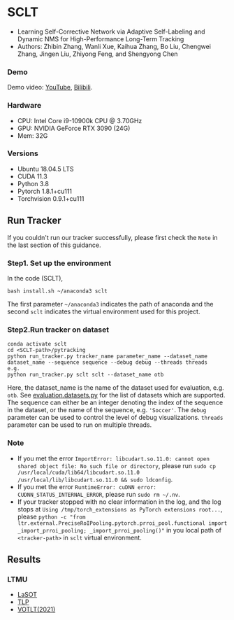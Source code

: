# SCLT
- Learning Self-Corrective Network via Adaptive Self-Labeling and Dynamic NMS for High-Performance Long-Term Tracking
- Authors: Zhibin Zhang, Wanli Xue, Kaihua Zhang, Bo Liu, Chengwei Zhang, Jingen Liu, Zhiyong Feng, and Shengyong Chen



### Demo
Demo video: [YouTube](https://youtu.be/b_4Yi5r3kGM), [Bilibili](https://www.bilibili.com/video/BV1YS4y1U7sT?share_source=copy_web).


### Hardware
- CPU: Intel Core i9-10900k CPU @ 3.70GHz
- GPU: NVIDIA GeForce RTX 3090 (24G)
- Mem: 32G

### Versions
- Ubuntu 18.04.5 LTS
- CUDA 11.3
- Python 3.8
- Pytorch 1.8.1+cu111
- Torchvision 0.9.1+cu111

## Run Tracker
If you couldn't run our tracker successfully, please first check the `Note` in the last section of this guidance. 

### Step1. Set up the environment
In the code (SCLT),
```
bash install.sh ~/anaconda3 sclt
```
The first parameter `~/anaconda3` indicates the path of anaconda and the second `sclt` indicates the virtual environment used for this project.

### Step2.Run tracker on dataset
```
conda activate sclt
cd <SCLT-path>/pytracking
python run_tracker.py tracker_name parameter_name --dataset_name dataset_name --sequence sequence --debug debug --threads threads
e.g.
python run_tracker.py sclt sclt --dataset_name otb 
```
Here, the dataset_name is the name of the dataset used for evaluation, e.g. ```otb```. See [evaluation.datasets.py](evaluation/datasets.py) for the list of datasets which are supported. The sequence can either be an integer denoting the index of the sequence in the dataset, or the name of the sequence, e.g. ```'Soccer'```.
The ```debug``` parameter can be used to control the level of debug visualizations. ```threads``` parameter can be used to run on multiple threads.

### Note
- If you met the error `ImportError: libcudart.so.11.0: cannot open shared object file: No such file or directory`, please run `sudo cp /usr/local/cuda/lib64/libcudart.so.11.0 /usr/local/lib/libcudart.so.11.0 && sudo ldconfig`.
- If you met the error `RuntimeError: cuDNN error: CUDNN_STATUS_INTERNAL_ERROR`, please run `sudo rm ~/.nv`.
- If your tracker stopped with no clear information in the log, and the log stops at `Using /tmp/torch_extensions as PyTorch extensions root...`, please `python -c "from ltr.external.PreciseRoIPooling.pytorch.prroi_pool.functional import _import_prroi_pooling; _import_prroi_pooling()"` in you local path of `<tracker-path>` in `sclt` virtual environment.


## Results
### LTMU
- [LaSOT](https://drive.google.com/file/d/1j4WuhAbWp7JK9kHeuVbKBE_O3lywuOCR/view?usp=sharing)
- [TLP](https://drive.google.com/file/d/1MffQG5n8mBj-6_-nLIhd6nTCHoJ6bYLE/view?usp=sharing)
- [VOTLT(2021)](https://drive.google.com/file/d/1wfMeYNpwRKy_4DDANRREpFZrAyJxLHri/view?usp=sharing)
